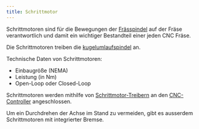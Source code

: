 ```yaml
---
title: Schrittmotor
---
```


Schrittmotoren sind für die Bewegungen der [Frässpindel](spindle.md) auf der Fräse verantwortlich und damit ein wichtiger Bestandteil einer jeden CNC Fräse.

Die Schrittmotoren treiben die [kugelumlaufspindel](kugelumlaufspindel.md) an.

Technische Daten von Schrittmotoren:

* Einbaugröße (NEMA)
* Leistung (in Nm)
* Open-Loop oder Closed-Loop

Schrittmotoren werden mithilfe von [Schrittmotor-Treibern](schrittmotor-treiber.md) an den [CNC-Controller](cnc-controller.md) angeschlossen.

Um ein Durchdrehen der Achse im Stand zu vermeiden, gibt es ausserdem Schrittmotoren mit integrierter Bremse.
